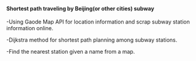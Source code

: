 #### Shortest path traveling by Beijing(or other cities) subway

-Using Gaode Map API for location information and scrap subway station information online.

-Dijkstra method for shortest path planning among subway stations.

-Find the nearest station given a name from a map.